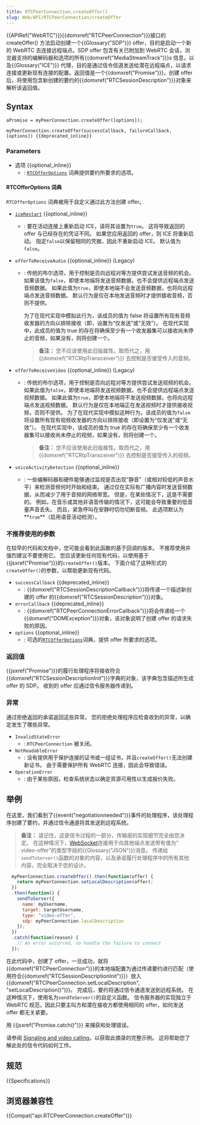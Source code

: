 ```yaml
---
title: RTCPeerConnection.createOffer()
slug: Web/API/RTCPeerConnection/createOffer
---
```

{{APIRef("WebRTC")}}{{domxref("RTCPeerConnection")}}接口的 createOffer() 方法启动创建一个{{Glossary("SDP")}} offer，目的是启动一个新的 WebRTC 去连接远程端点。SDP offer 包含有关已附加到 WebRTC 会话，浏览器支持的编解码器和选项的所有{{domxref("MediaStreamTrack")}}s 信息，以及{{Glossary("ICE")}} 代理，目的是通过信令信道发送给潜在远程端点，以请求连接或更新现有连接的配置。返回值是一个{{domxref("Promise")}}，创建 offer 后，将使用包含新创建的要约的{{domxref("RTCSessionDescription")}}对象来解析该返回值。

## Syntax

```
aPromise = myPeerConnection.createOffer([options]);

myPeerConnection.createOffer(successCallback, failureCallback, [options]) {{deprecated_inline}}
```

### Parameters

- 选项 {{optional_inline}}
  - : [`RTCOfferOptions`](#RTCOfferOptions_dictionary) 词典提供要约所要求的选项。

#### RTCOfferOptions 词典

`RTCOfferOptions` 词典被用于自定义通过此方法创建 offer。

- [`iceRestart`](/en-US/docs/Web/API/RTCOfferOptions/iceRestart) {{optional_inline}}
  - : 要在活动连接上重新启动 ICE，请将其设置为`true`。 这将导致返回的 offer 与已经存在的凭证不同。 如果您应用返回的 offer，则 ICE 将重新启动。 指定`false`以保留相同的凭据，因此不重新启动 ICE。 默认值为`false`。
- `offerToReceiveAudio` {{optional_inline}} (Legacy)

  - : 传统的布尔选项，用于控制是否向远程对等方提供尝试发送音频的机会。 如果该值为`false`，即使本地端将发送音频数据，也不会提供远程端点发送音频数据。 如果此值为`true`，即使本地端不会发送音频数据，也将向远程端点发送音频数据。 默认行为是仅在本地发送音频时才提供接收音频，否则不提供。

    为了在现代实现中模拟此行为，该成员的值为 false 将设置所有现有音频收发器的方向以排除接收（即，设置为“仅发送”或“无效”）。
    在现代实现中，此成员的值为 true 的存在将确保至少有一个收发器集可以接收尚未停止的音频，如果没有，则将创建一个。

    > **备注：** 您不应该使用此旧版属性。取而代之，用 {{domxref("RTCRtpTransceiver")}} 去控制是否接受传入的音频。

- `offerToReceiveVideo` {{optional_inline}} (Legacy)

  - : 传统的布尔选项，用于控制是否向远程对等方提供尝试发送视频的机会。 如果此值为`false`，即使本地端将发送视频数据，也不会提供远程端点发送视频数据。 如果此值为`true`，即使本地端将不发送视频数据，也将向远程端点发送视频数据。 默认行为是仅在本地端正在发送视频时才提供接收视频，否则不提供。
    为了在现代实现中模拟这种行为，该成员的值为`false`将设置所有现有视频收发器的方向以排除接收（即设置为“仅发送”或“无效”）。
    在现代实现中，该成员的值为 true 的存在将确保至少有一个收发器集可以接收尚未停止的视频，如果没有，则将创建一个。

    > **备注：** 您不应该使用此旧版属性。取而代之，用 {{domxref("RTCRtpTransceiver")}} 去控制是否接受传入的视频。

- `voiceActivityDetection` {{optional_inline}}
  - : 一些编解码器和硬件能够通过监视是否出现“静音”（或相对较低的声音水平）来检测音频何时开始和结束。 通过仅在实际有广播内容时发送音频数据，从而减少了用于音频的网络带宽。 但是，在某些情况下，这是不需要的。 例如，在音乐或其他非语音传输的情况下，这可能会导致重要的低音量声音丢失。 而且，紧急呼叫在安静时切勿切断音频。 此选项默认为**`true`**（启用语音活动检测）。

### 不推荐使用的参数

在较早的代码和文档中，您可能会看到此函数的基于回调的版本。 不推荐使用并强烈建议不要使用它。 您应该更新任何现有代码，以使用基于 {{jsxref("Promise")}}的`createOffer()`版本。 下面介绍了这种形式的`createOffer()`的参数，以帮助更新现有代码。

- `successCallback` {{deprecated_inline}}
  - : {{domxref("RTCSessionDescriptionCallback")}}将传递一个描述新创建的 offer 的{{domxref("RTCSessionDescription")}}对象。
- `errorCallback` {{deprecated_inline}}
  - : {{domxref("RTCPeerConnectionErrorCallback")}}将会传递给一个{{domxref("DOMException")}}对象，该对象说明了创建 offer 的请求失败的原因。
- `options` {{optional_inline}}
  - : 可选的[`RTCOfferOptions`](#RTCOfferOptions_dictionary)词典，提供 offer 所要求的选项。

### 返回值

{{jsxref("Promise")}}的履行处理程序将接收符合{{domxref("RTCSessionDescriptionInit")}}字典的对象，该字典包含描述所生成 offer 的 SDP。 收到的 offer 应通过信令服务器传递到。

### 异常

通过拒绝返回的承诺返回这些异常。 您的拒绝处理程序应检查收到的异常，以确定发生了哪些异常。

- `InvalidStateError`
  - : `RTCPeerConnection` 被关闭。
- `NotReadableError`
  - : 没有提供用于保护连接的证书或一组证书，并且`createOffer()`无法创建新证书。 由于需要保护所有 WebRTC 连接，因此会导致错误。
- `OperationError`
  - : 由于某些原因，检查系统状态以确定资源可用性以生成报价失败。

## 举例

在这里，我们看到了{{event("negotiationneeded")}}事件的处理程序，该处理程序创建了要约，并通过信令通道将其发送到远程系统。

> **备注：** 请记住，这是信令过程的一部分，传输层的实现细节完全由您决定。 在这种情况下，[WebSocket](/zh-CN/docs/Web/API/WebSocket_API)连接用于向其他端点发送带有值为“ video-offer”的类型字段的{{Glossary("JSON")}}消息。 传递给`sendToServer()`函数的对象的内容，以及承诺履行处理程序中的所有其他内容，完全取决于您的设计。

```js
  myPeerConnection.createOffer().then(function(offer) {
    return myPeerConnection.setLocalDescription(offer);
  })
  .then(function() {
    sendToServer({
      name: myUsername,
      target: targetUsername,
      type: "video-offer",
      sdp: myPeerConnection.localDescription
    });
  })
  .catch(function(reason) {
    // An error occurred, so handle the failure to connect
  });
```

在此代码中，创建了 offer，一旦成功，就将{{domxref("RTCPeerConnection")}}的本地端配置为通过传递要约进行匹配（使用符合{{domxref("RTCSessionDescriptionInit")}}）放入{{domxref("RTCPeerConnection.setLocalDescription", "setLocalDescription()")}}。 完成后，要约将通过信令通道发送到远程系统。 在这种情况下，使用名为`sendToServer()`的自定义函数。 信令服务器的实现独立于 WebRTC 规范，因此只要主叫方和潜在接收方都使用相同的 offer，如何发送 offer 都无关紧要。

用 {{jsxref("Promise.catch()")}} 来捕获和处理错误。

请参阅 [Signaling and video calling](/zh-CN/docs/Web/API/WebRTC_API/Signaling_and_video_calling)，以获取此摘录的完整示例。 这将帮助您了解此处的信令代码如何工作。

## 规范

{{Specifications}}

## 浏览器兼容性

{{Compat("api.RTCPeerConnection.createOffer")}}
